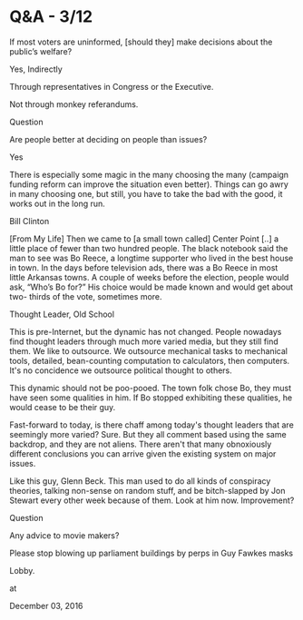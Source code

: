 # Q&A - 3/12
If most voters are uninformed, [should they] make decisions about the public’s welfare?

Yes, Indirectly

Through representatives in Congress or the Executive.

Not through monkey referandums.

Question

Are people better at deciding on people than issues?

Yes

There is especially some magic in the many choosing the many (campaign funding reform can improve the situation even better). Things can go awry in many choosing one, but still, you have to take the bad with the good, it works out in the long run.

Bill Clinton

[From My Life] Then we came to [a small town called] Center Point [..] a little place of fewer than two hundred people. The black notebook said the man to see was Bo Reece, a longtime supporter who lived in the best house in town. In the days before television ads, there was a Bo Reece in most little Arkansas towns. A couple of weeks before the election, people would ask, “Who’s Bo for?” His choice would be made known and would get about two- thirds of the vote, sometimes more.

Thought Leader, Old School

This is pre-Internet, but the dynamic has not changed. People nowadays find thought leaders through much more varied media, but they still find them. We like to outsource. We outsource mechanical tasks to mechanical tools, detailed, bean-counting computation to calculators, then computers. It's no concidence we outsource political thought to others.

This dynamic should not be poo-pooed. The town folk chose Bo, they must have seen some qualities in him. If Bo stopped exhibiting these qualities, he would cease to be their guy.

Fast-forward to today, is there chaff among today's thought leaders that are seemingly more varied? Sure. But they all comment based using the same backdrop, and they are not aliens. There aren't that many obnoxiously different conclusions you can arrive given the existing system on major issues.

Like this guy, Glenn Beck. This man used to do all kinds of conspiracy theories, talking non-sense on random stuff, and be bitch-slapped by Jon Stewart every other week because of them. Look at him now. Improvement?

Question

Any advice to movie makers?

Please stop blowing up parliament buildings by perps in Guy Fawkes masks

Lobby.







at

December 03, 2016















